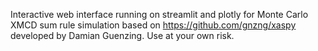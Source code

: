 Interactive web interface running on streamlit and plotly for Monte Carlo XMCD sum rule simulation based on https://github.com/gnzng/xaspy developed by Damian Guenzing. Use at your own risk.
